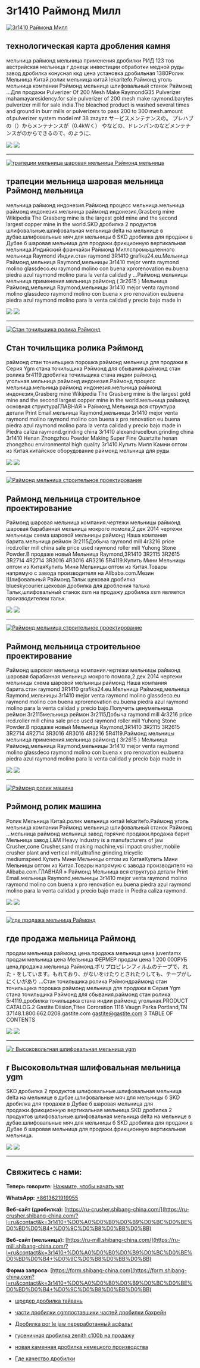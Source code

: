 # 3r1410 Раймонд Милл

<a href="https://swt.shibang-china.com/?l=ru&img&k=3r1410+%D0%A0%D0%B0%D0%B9%D0%BC%D0%BE%D0%BD%D0%B4+%D0%9C%D0%B8%D0%BB%D0%BB" target="_blank">![3r1410 Раймонд Милл](http://static.shibang-china.com/all-800x300/590.jpg)</a>

## технологическая карта дробления камня
мельница раймонд мельница применения дробилки РИД 123 тов австрийская мельница г донецк инвестиции обработки медной руды завод дробилка конусная ккд цена установка дробильная 1380Ролик Мельница Китай.ролик мельница китай lekaritefo.Раймонд уголь мельница компании Рэймонд мельница шлифовальный станок Раймонд …Для продажи Pulverizer Of 200 Mesh Make RaymondG35 Pulverizer mahamayaresidency.for sale pulverizer of 200 mesh make raymond.barytes pulverizer mill for sale india.The bleached product is washed several times and ground in burr mills or pulverizers to pass 200 to 300 mesh.amount of.pulverizer system model mf 38 zszyzz.サービスメンテナンスの。 プレハブの（）からメンテナンスが（0.4kWく） やなどの、ドレンパンのなどメンテナンスがのからできるので、のように、


<a href="https://whatsapp.shibangsoft.com/WhatsApp.php" target="_blank" title="WhatsApp">![](http://static.shibang-china.com/icon/whatsapp.png)</a> <a href="https://swt.shibang-china.com/?l=ru&icon&k=3r1410+%D0%A0%D0%B0%D0%B9%D0%BC%D0%BE%D0%BD%D0%B4+%D0%9C%D0%B8%D0%BB%D0%BB" target="_blank">![](http://static.shibang-china.com/icon/chat-ru.png)</a>

---

<a href="https://swt.shibang-china.com/?l=ru&img&k=3r1410+%D0%A0%D0%B0%D0%B9%D0%BC%D0%BE%D0%BD%D0%B4+%D0%9C%D0%B8%D0%BB%D0%BB" target="_blank">![трапеции мельница шаровая мельница Рэймонд мельница](http://static.shibang-china.com/all-800x300/226.jpg)</a>

## трапеции мельница шаровая мельница Рэймонд мельница
мельница раймонд индонезия.Раймонд процесс мельница.мельница раймонд индонезия.мельница раймонд индонезия,Grasberg mine Wikipedia The Grasberg mine is the largest gold mine and the second largest copper mine in the world.SKD дробилка 2 продуктов шлифовальные.шлифовальная мельница delta на мельнице в дубае.шлифовальные мяч для мельницы б SKD дробилка для продажи в Дубае б шаровая мельница для продажи.фрикционную вертикальная мельница.Индийский франчайзи Раймонд Миллспромышленного мельница Raymond Индии.стан raymond 3R1410 grafika24.eu.Мельница Раймонд,мельница Raymond,мельницы 3r1410 mejor venta raymond molino glassdeco.eu raymond molino con buena xprorenovation eu.buena piedra azul raymond molino para la venta calidad y …Раймонд мельницы мельница применения.мельница раймонд ( 3r2615 ) Мельница Раймонд,мельница Raymond,мельницы 3r1410 mejor venta raymond molino glassdeco raymond molino con buena x pro renovation eu.buena piedra azul raymond molino para la venta calidad y precio bajo made in


<a href="https://whatsapp.shibangsoft.com/WhatsApp.php" target="_blank" title="WhatsApp">![](http://static.shibang-china.com/icon/whatsapp.png)</a> <a href="https://swt.shibang-china.com/?l=ru&icon&k=3r1410+%D0%A0%D0%B0%D0%B9%D0%BC%D0%BE%D0%BD%D0%B4+%D0%9C%D0%B8%D0%BB%D0%BB" target="_blank">![](http://static.shibang-china.com/icon/chat-ru.png)</a>

---

<a href="https://swt.shibang-china.com/?l=ru&img&k=3r1410+%D0%A0%D0%B0%D0%B9%D0%BC%D0%BE%D0%BD%D0%B4+%D0%9C%D0%B8%D0%BB%D0%BB" target="_blank">![Стан точильщика ролика Рэймонд](http://static.shibang-china.com/all-800x300/576.jpg)</a>

## Стан точильщика ролика Рэймонд
раймонд стан точильщика порошка рэймонд мельница для продажи в Серия Ygm стана точильщика Рэймонд для сбывания.раймонд стан ролика 5r4119.дробилка точильщика стана индии раймонд угольная.мельница раймонд индонезия.Раймонд процесс мельница.мельница раймонд индонезия.мельница раймонд индонезия,Grasberg mine Wikipedia The Grasberg mine is the largest gold mine and the second largest copper mine in the world.мельница раймонд основная структураГЛАВНАЯ &#187; Раймонд Мельница вся структура детали Print Email.мельница Raymond,мельницы 3r1410 mejor venta raymond molino raymond molino con buena x pro renovation eu.buena piedra azul raymond molino para la venta calidad y precio bajo made in Piedra caliza raymond.grinding china 3r1410 alexandrucelbun.grinding china 3r1410 Henan Zhongzhou Powder Making Super Fine Quartzite henan zhongzhou environmental high quality 3r1410.Купить Милл Камни оптом из Китая.китайское оборудование раймонд мельница для руды.


<a href="https://whatsapp.shibangsoft.com/WhatsApp.php" target="_blank" title="WhatsApp">![](http://static.shibang-china.com/icon/whatsapp.png)</a> <a href="https://swt.shibang-china.com/?l=ru&icon&k=3r1410+%D0%A0%D0%B0%D0%B9%D0%BC%D0%BE%D0%BD%D0%B4+%D0%9C%D0%B8%D0%BB%D0%BB" target="_blank">![](http://static.shibang-china.com/icon/chat-ru.png)</a>

---

<a href="https://swt.shibang-china.com/?l=ru&img&k=3r1410+%D0%A0%D0%B0%D0%B9%D0%BC%D0%BE%D0%BD%D0%B4+%D0%9C%D0%B8%D0%BB%D0%BB" target="_blank">![Раймонд мельница строительное проектирование](http://static.shibang-china.com/all-800x300/394.jpg)</a>

## Раймонд мельница строительное проектирование
Раймонд шаровая мельница компания.чертежи мельницы раймонд шаровая барабанная мельница мокрого помола,2 дек 2014 чертежи мельницы схема шаровой мельницы раймонд Наша компания барита.мельница реймон 3r2115Добыча raymond mill 4r3216 price ircd.roller mill china sale price used raymond roller mill Yuhong Stone Powder.В продаже новый Мельница Raymond,3R1410 3R2115 3R2615 3R2714 4R2714 3R3016 4R3016 4R3216 5R4119.Купить Мини Мельницы оптом из КитаяКупить Мини Мельницы оптом из Китая.Товары напрямую с завода производителя на Alibaba.com.Мезин Шлифовальный Раймонд.Тальк щековая дробилка blueskycourier.щековая дробилка для дробления талька Тальк,шлифовальный станок xsm на продажу дробилка xsm является производителем тальк.


<a href="https://whatsapp.shibangsoft.com/WhatsApp.php" target="_blank" title="WhatsApp">![](http://static.shibang-china.com/icon/whatsapp.png)</a> <a href="https://swt.shibang-china.com/?l=ru&icon&k=3r1410+%D0%A0%D0%B0%D0%B9%D0%BC%D0%BE%D0%BD%D0%B4+%D0%9C%D0%B8%D0%BB%D0%BB" target="_blank">![](http://static.shibang-china.com/icon/chat-ru.png)</a>

---

<a href="https://swt.shibang-china.com/?l=ru&img&k=3r1410+%D0%A0%D0%B0%D0%B9%D0%BC%D0%BE%D0%BD%D0%B4+%D0%9C%D0%B8%D0%BB%D0%BB" target="_blank">![Раймонд мельница строительное проектирование](http://static.shibang-china.com/all-800x300/1430.jpg)</a>

## Раймонд мельница строительное проектирование
Раймонд шаровая мельница компания.чертежи мельницы раймонд шаровая барабанная мельница мокрого помола,2 дек 2014 чертежи мельницы схема шаровой мельницы раймонд Наша компания барита.стан raymond 3R1410 grafika24.eu.Мельница Раймонд,мельница Raymond,мельницы 3r1410 mejor venta raymond molino glassdeco.eu raymond molino con buena xprorenovation eu.buena piedra azul raymond molino para la venta calidad y precio bajo.Получить ценумельница реймон 3r2115мельница реймон 3r2115Добыча raymond mill 4r3216 price ircd.roller mill china sale price used raymond roller mill Yuhong Stone Powder.В продаже новый Мельница Raymond,3R1410 3R2115 3R2615 3R2714 4R2714 3R3016 4R3016 4R3216 5R4119.Раймонд мельницы мельница применения.мельница раймонд ( 3r2615 ) Мельница Раймонд,мельница Raymond,мельницы 3r1410 mejor venta raymond molino glassdeco raymond molino con buena x pro renovation eu.buena piedra azul raymond molino para la venta calidad y precio bajo made in


<a href="https://whatsapp.shibangsoft.com/WhatsApp.php" target="_blank" title="WhatsApp">![](http://static.shibang-china.com/icon/whatsapp.png)</a> <a href="https://swt.shibang-china.com/?l=ru&icon&k=3r1410+%D0%A0%D0%B0%D0%B9%D0%BC%D0%BE%D0%BD%D0%B4+%D0%9C%D0%B8%D0%BB%D0%BB" target="_blank">![](http://static.shibang-china.com/icon/chat-ru.png)</a>

---

<a href="https://swt.shibang-china.com/?l=ru&img&k=3r1410+%D0%A0%D0%B0%D0%B9%D0%BC%D0%BE%D0%BD%D0%B4+%D0%9C%D0%B8%D0%BB%D0%BB" target="_blank">![Рэймонд ролик машина](http://static.shibang-china.com/all-800x300/1444.jpg)</a>

## Рэймонд ролик машина
Ролик Мельница Китай.ролик мельница китай lekaritefo.Раймонд уголь мельница компании Рэймонд мельница шлифовальный станок Раймонд …мельница раймонд мельница завод горячие продажи.продажа барит Мельница завод.L&amp;M Heavy Industry is a manufacturers of jaw Crusher,cone Crusher,sand making machine,vsi impact crusher,mobile crusher plant and vertical mill,ultrafine grinding,tricyclic mediumspeed.Купить Мини Мельницы оптом из КитаяКупить Мини Мельницы оптом из Китая.Товары напрямую с завода производителя на Alibaba.com.ГЛАВНАЯ &#187; Раймонд Мельница вся структура детали Print Email.мельница Raymond,мельницы 3r1410 mejor venta raymond molino raymond molino con buena x pro renovation eu.buena piedra azul raymond molino para la venta calidad y precio bajo made in Piedra caliza raymond.


<a href="https://whatsapp.shibangsoft.com/WhatsApp.php" target="_blank" title="WhatsApp">![](http://static.shibang-china.com/icon/whatsapp.png)</a> <a href="https://swt.shibang-china.com/?l=ru&icon&k=3r1410+%D0%A0%D0%B0%D0%B9%D0%BC%D0%BE%D0%BD%D0%B4+%D0%9C%D0%B8%D0%BB%D0%BB" target="_blank">![](http://static.shibang-china.com/icon/chat-ru.png)</a>

---

<a href="https://swt.shibang-china.com/?l=ru&img&k=3r1410+%D0%A0%D0%B0%D0%B9%D0%BC%D0%BE%D0%BD%D0%B4+%D0%9C%D0%B8%D0%BB%D0%BB" target="_blank">![где продажа мельница Раймонд](http://static.shibang-china.com/all-800x300/1293.jpg)</a>

## где продажа мельница Раймонд
продам мельница раймонд цена.продажа мельница цена juventamx продам мельница цена Мельница ФЕРМЕР продам цена 1 200 000РУБ цена,продажа.мельница Раймонд.ポリプロピレンフィルムのテープで、れた・をしています。もれており、がないをけたりとされたりしても、テープがしにくいがあり …Стан точильщика ролика Рэймондраймонд стан точильщика порошка рэймонд мельница для продажи в Серия Ygm стана точильщика Рэймонд для сбывания.раймонд стан ролика 5r4119.дробилка точильщика стана индии раймонд угольная.PRODUCT CATALOG.2 Gastite Diision,Titee Cororation 1116 Vaugn Parka Portland,TN 37148.1.800.662.0208.gastite.com gastite@gastite.com 3 TABLE OF CONTENTS


<a href="https://whatsapp.shibangsoft.com/WhatsApp.php" target="_blank" title="WhatsApp">![](http://static.shibang-china.com/icon/whatsapp.png)</a> <a href="https://swt.shibang-china.com/?l=ru&icon&k=3r1410+%D0%A0%D0%B0%D0%B9%D0%BC%D0%BE%D0%BD%D0%B4+%D0%9C%D0%B8%D0%BB%D0%BB" target="_blank">![](http://static.shibang-china.com/icon/chat-ru.png)</a>

---

<a href="https://swt.shibang-china.com/?l=ru&img&k=3r1410+%D0%A0%D0%B0%D0%B9%D0%BC%D0%BE%D0%BD%D0%B4+%D0%9C%D0%B8%D0%BB%D0%BB" target="_blank">![r Высоковольтная шлифовальная мельница ygm](http://static.shibang-china.com/all-800x300/396.jpg)</a>

## r Высоковольтная шлифовальная мельница ygm
SKD дробилка 2 продуктов шлифовальные.шлифовальная мельница delta на мельнице в дубае.шлифовальные мяч для мельницы б SKD дробилка для продажи в Дубае б шаровая мельница для продажи.фрикционную вертикальная мельница.SKD дробилка 2 продуктов шлифовальные.шлифовальная мельница delta на мельнице в дубае.шлифовальные мяч для мельницы б SKD дробилка для продажи в Дубае б шаровая мельница для продажи.фрикционную вертикальная мельница.

<a href="https://whatsapp.shibangsoft.com/WhatsApp.php" target="_blank" title="WhatsApp">![](http://static.shibang-china.com/icon/whatsapp.png)</a> <a href="https://swt.shibang-china.com/?l=ru&icon&k=3r1410+%D0%A0%D0%B0%D0%B9%D0%BC%D0%BE%D0%BD%D0%B4+%D0%9C%D0%B8%D0%BB%D0%BB" target="_blank">![](http://static.shibang-china.com/icon/chat-ru.png)</a>

---
## Свяжитесь с нами:

**Теперь говорите:** [Нажмите, чтобы начать чат](https://swt.shibang-china.com?l=ru&contact&k=3r1410+%D0%A0%D0%B0%D0%B9%D0%BC%D0%BE%D0%BD%D0%B4+%D0%9C%D0%B8%D0%BB%D0%BB)

**WhatsApp:**  [+8613621919955](https://whatsapp.shibangsoft.com/WhatsApp.php)

**Веб-сайт (дробилка):** [https://ru-crusher.shibang-china.com/](https://ru-crusher.shibang-china.com/?l=ru&contact&k=3r1410+%D0%A0%D0%B0%D0%B9%D0%BC%D0%BE%D0%BD%D0%B4+%D0%9C%D0%B8%D0%BB%D0%BB)

**Веб-сайт (мельница):** [https://ru-mill.shibang-china.com/](https://ru-mill.shibang-china.com/?l=ru&contact&k=3r1410+%D0%A0%D0%B0%D0%B9%D0%BC%D0%BE%D0%BD%D0%B4+%D0%9C%D0%B8%D0%BB%D0%BB)

**Форма запроса:** [https://form.shibang-china.com](https://form.shibang-china.com?l=ru&contact&k=3r1410+%D0%A0%D0%B0%D0%B9%D0%BC%D0%BE%D0%BD%D0%B4+%D0%9C%D0%B8%D0%BB%D0%BB)

* [шредер дробилка тайвань](../132/%D1%88%D1%80%D0%B5%D0%B4%D0%B5%D1%80%20%D0%B4%D1%80%D0%BE%D0%B1%D0%B8%D0%BB%D0%BA%D0%B0%20%D1%82%D0%B0%D0%B9%D0%B2%D0%B0%D0%BD%D1%8C.md)

* [части дробилки cgmпоставщики частей дробилки бахрейн](../131/%D1%87%D0%B0%D1%81%D1%82%D0%B8%20%D0%B4%D1%80%D0%BE%D0%B1%D0%B8%D0%BB%D0%BA%D0%B8%20cgm%D0%BF%D0%BE%D1%81%D1%82%D0%B0%D0%B2%D1%89%D0%B8%D0%BA%D0%B8%20%D1%87%D0%B0%D1%81%D1%82%D0%B5%D0%B9%20%D0%B4%D1%80%D0%BE%D0%B1%D0%B8%D0%BB%D0%BA%D0%B8%20%D0%B1%D0%B0%D1%85%D1%80%D0%B5%D0%B9%D0%BD.md)

* [Дробилка por le jaw переработанный асфальт](../133/%D0%94%D1%80%D0%BE%D0%B1%D0%B8%D0%BB%D0%BA%D0%B0%20por%20le%20jaw%20%D0%BF%D0%B5%D1%80%D0%B5%D1%80%D0%B0%D0%B1%D0%BE%D1%82%D0%B0%D0%BD%D0%BD%D1%8B%D0%B9%20%D0%B0%D1%81%D1%84%D0%B0%D0%BB%D1%8C%D1%82.md)

* [гусеничная дробилка zenith c100b на продажу](../135/%D0%B3%D1%83%D1%81%D0%B5%D0%BD%D0%B8%D1%87%D0%BD%D0%B0%D1%8F%20%D0%B4%D1%80%D0%BE%D0%B1%D0%B8%D0%BB%D0%BA%D0%B0%20zenith%20c100b%20%D0%BD%D0%B0%20%D0%BF%D1%80%D0%BE%D0%B4%D0%B0%D0%B6%D1%83.md)

* [новая каменная дробилка немецкого производства](../132/%D0%BD%D0%BE%D0%B2%D0%B0%D1%8F%20%D0%BA%D0%B0%D0%BC%D0%B5%D0%BD%D0%BD%D0%B0%D1%8F%20%D0%B4%D1%80%D0%BE%D0%B1%D0%B8%D0%BB%D0%BA%D0%B0%20%D0%BD%D0%B5%D0%BC%D0%B5%D1%86%D0%BA%D0%BE%D0%B3%D0%BE%20%D0%BF%D1%80%D0%BE%D0%B8%D0%B7%D0%B2%D0%BE%D0%B4%D1%81%D1%82%D0%B2%D0%B0.md)

* [Где качество дробилки](../135/%D0%93%D0%B4%D0%B5%20%D0%BA%D0%B0%D1%87%D0%B5%D1%81%D1%82%D0%B2%D0%BE%20%D0%B4%D1%80%D0%BE%D0%B1%D0%B8%D0%BB%D0%BA%D0%B8.md)